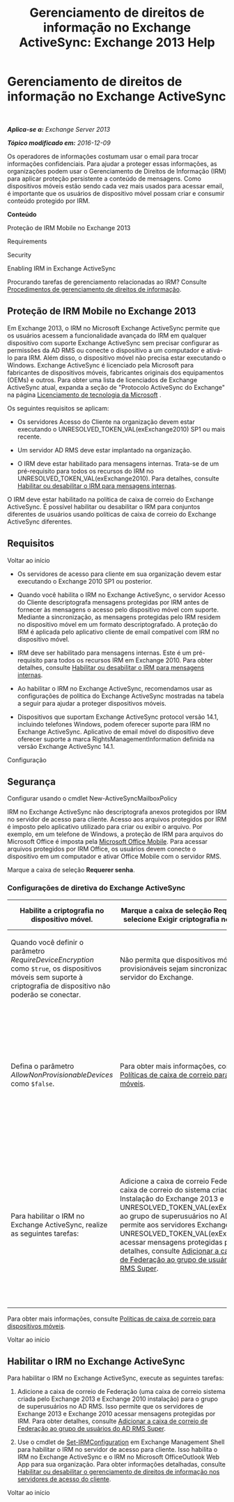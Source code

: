 ﻿---
title: 'Gerenciamento de direitos de informação no Exchange ActiveSync: Exchange 2013 Help'
TOCTitle: Gerenciamento de direitos de informação no Exchange ActiveSync
ms:assetid: ebf04460-4d61-4b00-86b9-85ec1dbbd6a1
ms:mtpsurl: https://technet.microsoft.com/pt-br/library/Ff657743(v=EXCHG.150)
ms:contentKeyID: 50486948
ms.date: 05/22/2018
mtps_version: v=EXCHG.150
ms.translationtype: MT
---

# Gerenciamento de direitos de informação no Exchange ActiveSync

 

_**Aplica-se a:** Exchange Server 2013_

_**Tópico modificado em:** 2016-12-09_

Os operadores de informações costumam usar o email para trocar informações confidenciais. Para ajudar a proteger essas informações, as organizações podem usar o Gerenciamento de Direitos de Informação (IRM) para aplicar proteção persistente a conteúdo de mensagens. Como dispositivos móveis estão sendo cada vez mais usados para acessar email, é importante que os usuários de dispositivo móvel possam criar e consumir conteúdo protegido por IRM.

**Conteúdo**

Proteção de IRM Mobile no Exchange 2013

Requirements

Security

Enabling IRM in Exchange ActiveSync

Procurando tarefas de gerenciamento relacionadas ao IRM? Consulte [Procedimentos de gerenciamento de direitos de informação](information-rights-management-procedures-exchange-2013-help.md).

## Proteção de IRM Mobile no Exchange 2013

Em Exchange 2013, o IRM no Microsoft Exchange ActiveSync permite que os usuários acessem a funcionalidade avançada do IRM em qualquer dispositivo com suporte Exchange ActiveSync sem precisar configurar as permissões da AD RMS ou conecte o dispositivo a um computador e ativá-lo para IRM. Além disso, o dispositivo móvel não precisa estar executando o Windows. Exchange ActiveSync é licenciado pela Microsoft para fabricantes de dispositivos móveis, fabricantes originais dos equipamentos (OEMs) e outros. Para obter uma lista de licenciados de Exchange ActiveSync atual, expanda a seção de "Protocolo ActiveSync do Exchange" na página [Licenciamento de tecnologia da Microsoft](https://go.microsoft.com/fwlink/p/?linkid=198562) .

Os seguintes requisitos se aplicam:

  - Os servidores Acesso do Cliente na organização devem estar executando o UNRESOLVED\_TOKEN\_VAL(exExchange2010) SP1 ou mais recente.

  - Um servidor AD RMS deve estar implantado na organização.

  - O IRM deve estar habilitado para mensagens internas. Trata-se de um pré-requisito para todos os recursos do IRM no UNRESOLVED\_TOKEN\_VAL(exExchange2010). Para detalhes, consulte [Habilitar ou desabilitar o IRM para mensagens internas](enable-or-disable-irm-for-internal-messages-exchange-2013-help.md).

O IRM deve estar habilitado na política de caixa de correio do Exchange ActiveSync. É possível habilitar ou desabilitar o IRM para conjuntos diferentes de usuários usando políticas de caixa de correio do Exchange ActiveSync diferentes.

## Requisitos

Voltar ao início

  - Os servidores de acesso para cliente em sua organização devem estar executando o Exchange 2010 SP1 ou posterior.

  - Quando você habilita o IRM no Exchange ActiveSync, o servidor Acesso do Cliente descriptografa mensagens protegidas por IRM antes de fornecer às mensagens o acesso pelo dispositivo móvel com suporte. Mediante a sincronização, as mensagens protegidas pelo IRM residem no dispositivo móvel em um formato descriptografado. A proteção do IRM é aplicada pelo aplicativo cliente de email compatível com IRM no dispositivo móvel.

  - IRM deve ser habilitado para mensagens internas. Este é um pré-requisito para todos os recursos IRM em Exchange 2010. Para obter detalhes, consulte [Habilitar ou desabilitar o IRM para mensagens internas](enable-or-disable-irm-for-internal-messages-exchange-2013-help.md).

  - Ao habilitar o IRM no Exchange ActiveSync, recomendamos usar as configurações de política do Exchange ActiveSync mostradas na tabela a seguir para ajudar a proteger dispositivos móveis.

  - Dispositivos que suportam Exchange ActiveSync protocol versão 14.1, incluindo telefones Windows, podem oferecer suporte para IRM no Exchange ActiveSync. Aplicativo de email móvel do dispositivo deve oferecer suporte a marca RightsManagementInformation definida na versão Exchange ActiveSync 14.1.

Configuração

## Segurança

Configurar usando o cmdlet New-ActiveSyncMailboxPolicy

IRM no Exchange ActiveSync não descriptografa anexos protegidos por IRM no servidor de acesso para cliente. Acesso aos arquivos protegidos por IRM é imposto pelo aplicativo utilizado para criar ou exibir o arquivo. Por exemplo, em um telefone de Windows, a proteção de IRM para arquivos do Microsoft Office é imposta pela [Microsoft Office Mobile](https://go.microsoft.com/fwlink/p/?linkid=205121). Para acessar arquivos protegidos por IRM Office, os usuários devem conecte o dispositivo em um computador e ativar Office Mobile com o servidor RMS.

Marque a caixa de seleção **Requerer senha**.

### Configurações de diretiva do Exchange ActiveSync

<table>
<colgroup>
<col style="width: 33%" />
<col style="width: 33%" />
<col style="width: 33%" />
</colgroup>
<thead>
<tr class="header">
<th>Habilite a criptografia no dispositivo móvel.</th>
<th>Marque a caixa de seleção <strong>Requerer senha</strong> e selecione <strong>Exigir criptografia no dispositivo</strong>.</th>
<th>Defina o parâmetro <em>RequireDeviceEncryption</em> como <code>$true</code>.</th>
</tr>
</thead>
<tbody>
<tr class="odd">
<td><p>Quando você definir o parâmetro <em>RequireDeviceEncryption</em> como <code>$true</code>, os dispositivos móveis sem suporte à criptografia de dispositivo não poderão se conectar.</p></td>
<td><p>Não permita que dispositivos móveis não provisionáveis sejam sincronizados com o servidor do Exchange.</p></td>
<td><p>Desmarque a caixa de seleção <strong>Permitir dispositivos não configuráveis</strong>.</p></td>
</tr>
<tr class="even">
<td><p>Defina o parâmetro <em>AllowNonProvisionableDevices</em> como <code>$false</code>.</p></td>
<td><p>Para obter mais informações, consulte <a href="mobile-device-mailbox-policies-exchange-2013-help.md">Políticas de caixa de correio para dispositivos móveis</a>.</p></td>
<td><p>Defina o parâmetro de <em>RequireDeviceEncryption</em> para <code>$true</code>.</p>

> [!IMPORTANT]
> Quando você definir o parâmetro <EM>RequireDeviceEncryption</EM> como <CODE>$true</CODE>, dispositivos móveis que não oferecem suporte para criptografia de dispositivo não poderão se conectar.


</td>
</tr>
<tr class="odd">
<td><p>Para habilitar o IRM no Exchange ActiveSync, realize as seguintes tarefas:</p></td>
<td><p>Adicione a caixa de correio Federação (uma caixa de correio do sistema criada pela Instalação do Exchange 2013 e UNRESOLVED_TOKEN_VAL(exExchange2010)) ao grupo de superusuários no AD RMS. Isso permite aos servidores Exchange 2013 e UNRESOLVED_TOKEN_VAL(exExchange2010) acessar mensagens protegidas por IRM. Para detalhes, consulte <a href="add-the-federation-mailbox-to-the-ad-rms-super-users-group-exchange-2013-help.md">Adicionar a caixa de correio de Federação ao grupo de usuários do AD RMS Super</a>.</p></td>
<td><p>Use o cmdlet <a href="https://technet.microsoft.com/pt-br/library/dd979792(v=exchg.150)">Set-IRMConfiguration</a> no Shell de Gerenciamento do Exchange para habilitar o IRM no servidor Acesso do Cliente. Isso habilita o IRM no Exchange ActiveSync e o IRM no Microsoft OfficeOutlook Web App para a organização. Para detalhes, consulte <a href="enable-or-disable-information-rights-management-on-client-access-servers-exchange-2013-help.md">Habilitar ou desabilitar o gerenciamento de direitos de informação nos servidores de acesso do cliente</a>.</p></td>
</tr>
</tbody>
</table>


Para obter mais informações, consulte [Políticas de caixa de correio para dispositivos móveis](mobile-device-mailbox-policies-exchange-2013-help.md).

Voltar ao início

## Habilitar o IRM no Exchange ActiveSync

Para habilitar o IRM no Exchange ActiveSync, execute as seguintes tarefas:

1.  Adicione a caixa de correio de Federação (uma caixa de correio sistema criada pelo Exchange 2013 e Exchange 2010 instalação) para o grupo de superusuários no AD RMS. Isso permite que os servidores de Exchange 2013 e Exchange 2010 acessar mensagens protegidas por IRM. Para obter detalhes, consulte [Adicionar a caixa de correio de Federação ao grupo de usuários do AD RMS Super](add-the-federation-mailbox-to-the-ad-rms-super-users-group-exchange-2013-help.md).

2.  Use o cmdlet de [Set-IRMConfiguration](https://technet.microsoft.com/pt-br/library/dd979792\(v=exchg.150\)) em Exchange Management Shell para habilitar o IRM no servidor de acesso para cliente. Isso habilita o IRM no Exchange ActiveSync e o IRM no Microsoft OfficeOutlook Web App para sua organização. Para obter informações detalhadas, consulte [Habilitar ou desabilitar o gerenciamento de direitos de informação nos servidores de acesso do cliente](enable-or-disable-information-rights-management-on-client-access-servers-exchange-2013-help.md).

Voltar ao início

